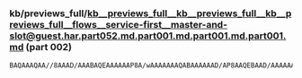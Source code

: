 ### kb/previews_full/kb__previews_full__kb__previews_full__kb__previews_full__flows__service-first__master-and-slot@guest.har.part052.md.part001.md.part001.md.part001.md (part 002)

```md
BAQAAAQAA//8AAAD/AAABAQEAAAAAAP8A/wAAAAAAAQABAAAAAAD/AP8AAQEBAAD/AAAAAAAA/wD/AAEBAQAA/wAAAAAAAAEBAQD//wAAAAAAAAD/AAABAQEA//8AAAAAAAABAAEAAAH/AP//AAAAAAAAAQEBA
```

```
